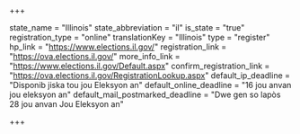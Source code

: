 +++

state_name = "Illinois"
state_abbreviation = "il"
is_state = "true"
registration_type = "online"
translationKey = "Illinois"
type = "register"
hp_link = "https://www.elections.il.gov/"
registration_link = "https://ova.elections.il.gov/"
more_info_link = "https://www.elections.il.gov/Default.aspx"
confirm_registration_link = "https://ova.elections.il.gov/RegistrationLookup.aspx"
default_ip_deadline = "Disponib jiska tou jou Eleksyon an"
default_online_deadline = "16 jou anvan jou eleksyon an"
default_mail_postmarked_deadline = "Dwe gen so lapòs 28 jou anvan Jou Eleksyon an"

+++
